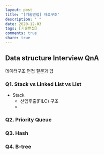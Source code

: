 ```yaml
---
layout: post
title: "[기술면접] 자료구조"
description: " "
date: 2020-12-03
tags: [기술면접]
comments: true
share: true
---
```


## Data structure Interview QnA
데이터구조 면접 질문과 답

### Q1. Stack vs Linked List vs List
* Stack
  * 선입후출(FILO) 구조
  *
### Q2. Priority Queue

### Q3. Hash

### Q4. B-tree
